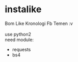 # instalike
Bom Like Kronologi Fb Temen :v<br><br>
use python2<br>
need module:<br>
- requests<br>
- bs4<br>

